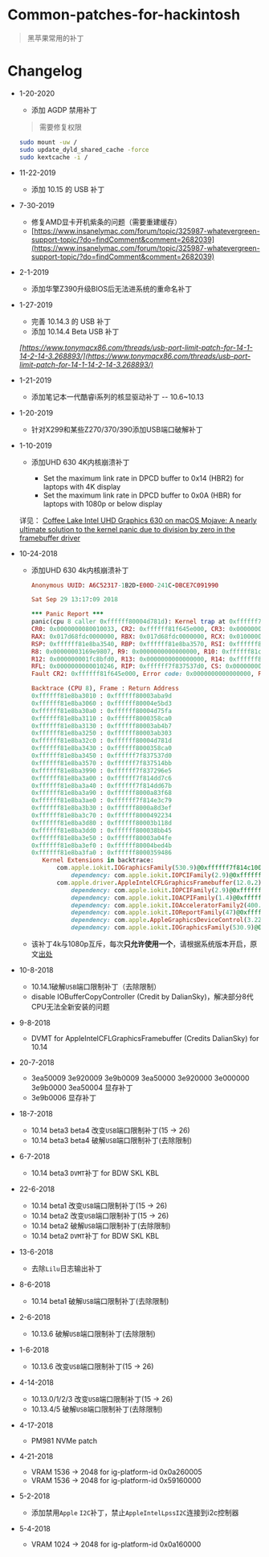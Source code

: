 # Common-patches-for-hackintosh
> 黑苹果常用的补丁

# Changelog

- 1-20-2020

  - 添加 AGDP 禁用补丁

  > 需要修复权限

  ```bash
  sudo mount -uw /
  sudo update_dyld_shared_cache -force
  sudo kextcache -i /
  ```

- 11-22-2019

  - 添加 10.15 的 USB 补丁

- 7-30-2019

  - 修复AMD显卡开机紫条的问题（需要重建缓存）
  - [https://www.insanelymac.com/forum/topic/325987-whatevergreen-support-topic/?do=findComment&comment=2682039](https://www.insanelymac.com/forum/topic/325987-whatevergreen-support-topic/?do=findComment&comment=2682039)

- 2-1-2019

  - 添加华擎Z390升级BIOS后无法进系统的重命名补丁

- 1-27-2019

  - 完善 10.14.3 的 USB 补丁
  - 添加 10.14.4 Beta USB 补丁

  _[https://www.tonymacx86.com/threads/usb-port-limit-patch-for-14-1-14-2-14-3.268893/](https://www.tonymacx86.com/threads/usb-port-limit-patch-for-14-1-14-2-14-3.268893/)_

- 1-21-2019

  - 添加笔记本一代酷睿i系列的核显驱动补丁 -- 10.6~10.13

- 1-20-2019

  - 针对X299和某些Z270/370/390添加USB端口破解补丁

- 1-10-2019

  - 添加UHD 630 4K内核崩溃补丁

    - Set the maximum link rate in DPCD buffer to 0x14 (HBR2) for laptops with 4K display
    - Set the maximum link rate in DPCD buffer to 0x0A (HBR) for laptops with 1080p or below display

  详见：  [Coffee Lake Intel UHD Graphics 630 on macOS Mojave: A nearly ultimate solution to the kernel panic due to division by zero in the framebuffer driver](https://www.firewolf.science/2018/11/coffee-lake-intel-uhd-graphics-630-on-macos-mojave-a-nearly-ultimate-solution-to-the-kernel-panic-due-to-division-by-zero-in-the-framebuffer-driver/)

- 10-24-2018

  - 添加UHD 630 4k内核崩溃补丁

    ```ruby
    Anonymous UUID: A6C52317-1B2D-E00D-241C-DBCE7C091990
    
    Sat Sep 29 13:17:09 2018
    
    *** Panic Report ***
    panic(cpu 8 caller 0xffffff80004d781d): Kernel trap at 0xffffff7f837537d0, type 0=divide error, registers:
    CR0: 0x0000000080010033, CR2: 0xffffff81f645e000, CR3: 0x00000004512ce05c, CR4: 0x00000000003626e0
    RAX: 0x017d68fdc0000000, RBX: 0x017d68fdc0000000, RCX: 0x0100000100000000, RDX: 0x0000000000000000
    RSP: 0xffffff81e8ba3540, RBP: 0xffffff81e8ba3570, RSI: 0xffffff81e8ba3388, RDI: 0xffffff81c816c000
    R8: 0x00000003169e9807, R9: 0x0000000000000000, R10: 0xffffff81c8178d00, R11: 0x0000000000000000
    R12: 0x000000001fc8bfd0, R13: 0x0000000000000000, R14: 0xffffff81e8ba3588, R15: 0x0000000009a7ec80
    RFL: 0x0000000000010246, RIP: 0xffffff7f837537d0, CS: 0x0000000000000008, SS: 0x0000000000000010
    Fault CR2: 0xffffff81f645e000, Error code: 0x0000000000000000, Fault CPU: 0x8, PL: 0, VF: 0
    
    Backtrace (CPU 8), Frame : Return Address
    0xffffff81e8ba3010 : 0xffffff80003aba9d
    0xffffff81e8ba3060 : 0xffffff80004e5bd3
    0xffffff81e8ba30a0 : 0xffffff80004d75fa
    0xffffff81e8ba3110 : 0xffffff8000358ca0
    0xffffff81e8ba3130 : 0xffffff80003ab4b7
    0xffffff81e8ba3250 : 0xffffff80003ab303
    0xffffff81e8ba32c0 : 0xffffff80004d781d
    0xffffff81e8ba3430 : 0xffffff8000358ca0
    0xffffff81e8ba3450 : 0xffffff7f837537d0
    0xffffff81e8ba3570 : 0xffffff7f837514bb
    0xffffff81e8ba3990 : 0xffffff7f837296e5
    0xffffff81e8ba3a00 : 0xffffff7f814dd7c6
    0xffffff81e8ba3a40 : 0xffffff7f814dd67b
    0xffffff81e8ba3a90 : 0xffffff8000a83f68
    0xffffff81e8ba3ae0 : 0xffffff7f814e3c79
    0xffffff81e8ba3b30 : 0xffffff8000a8d3ef
    0xffffff81e8ba3c70 : 0xffffff8000492234
    0xffffff81e8ba3d80 : 0xffffff80003b118d
    0xffffff81e8ba3dd0 : 0xffffff800038bb45
    0xffffff81e8ba3e50 : 0xffffff80003a04fe
    0xffffff81e8ba3ef0 : 0xffffff80004bed4b
    0xffffff81e8ba3fa0 : 0xffffff8000359486
       Kernel Extensions in backtrace:
           com.apple.iokit.IOGraphicsFamily(530.9)@0xffffff7f814c1000->0xffffff7f8150bfff
               dependency: com.apple.iokit.IOPCIFamily(2.9)@0xffffff7f80c95000
           com.apple.driver.AppleIntelCFLGraphicsFramebuffer(12.0.2)@0xffffff7f83711000->0xffffff7f83912fff
               dependency: com.apple.iokit.IOPCIFamily(2.9)@0xffffff7f80c95000
               dependency: com.apple.iokit.IOACPIFamily(1.4)@0xffffff7f80d10000
               dependency: com.apple.iokit.IOAcceleratorFamily2(400.25)@0xffffff7f82ef0000
               dependency: com.apple.iokit.IOReportFamily(47)@0xffffff7f80ddb000
               dependency: com.apple.AppleGraphicsDeviceControl(3.22.18)@0xffffff7f817d8000
               dependency: com.apple.iokit.IOGraphicsFamily(530.9)@0xffffff7f814c1000
    ```
  - 该补丁4k与1080p互斥，每次**只允许使用一个**，请根据系统版本开启，原文[出处](https://www.firewolf.science/2018/10/coffee-lake-intel-uhd-graphics-630-on-macos-mojave-a-compromise-solution-to-the-kernel-panic-due-to-division-by-zero-in-the-framebuffer-driver/)

- 10-8-2018 
  - 10.14.1破解`USB`端口限制补丁（去除限制）
  - disable IOBufferCopyController (Credit by DalianSky)，解决部分8代CPU无法全新安装的问题

- 9-8-2018

  - DVMT for AppleIntelCFLGraphicsFramebuffer﻿ (Credits DalianSky) for 10.14

- 20-7-2018
  - 3ea50009 3e920009 3e9b0009 3ea50000 3e920000 3e000000 3e9b0000 3ea50004 显存补丁
  - 3e9b0006 显存补丁

- 18-7-2018
  - 10.14 beta3 beta4 改变`USB`端口限制补丁(15 -> 26)
  - 10.14 beta3 beta4 破解`USB`端口限制补丁(去除限制)

- 6-7-2018

  - 10.14 beta3 `DVMT`补丁 for BDW SKL KBL

- 22-6-2018
  - 10.14 beta1 改变`USB`端口限制补丁(15 -> 26)
  - 10.14 beta2 改变`USB`端口限制补丁(15 -> 26)
  - 10.14 beta2 破解`USB`端口限制补丁(去除限制)
  - 10.14 beta2 `DVMT`补丁 for BDW SKL KBL

- 13-6-2018

  - 去除`Lilu`日志输出补丁

- 8-6-2018

  - 10.14 beta1 破解`USB`端口限制补丁(去除限制)

- 2-6-2018

  - 10.13.6 破解`USB`端口限制补丁(去除限制)

- 1-6-2018

  - 10.13.6 改变`USB`端口限制补丁(15 -> 26)

- 4-14-2018
  - 10.13.0/1/2/3 改变`USB`端口限制补丁(15 -> 26)
  - 10.13.4/5 破解`USB`端口限制补丁(去除限制)

- 4-17-2018

  - PM981 NVMe patch

- 4-21-2018
  - VRAM 1536 -> 2048 for ig-platform-id 0x0a260005
  - VRAM 1536 -> 2048 for ig-platform-id 0x59160000

- 5-2-2018

  - 添加禁用`Apple` `I2C`补丁，禁止`AppleIntelLpssI2C`连接到i2c控制器

- 5-4-2018

  - VRAM 1024 -> 2048 for ig-platform-id 0x0a160000

